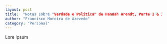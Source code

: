 ```yaml
---
layout: post
title:  "Notas sobre "Verdade e Política" de Hannah Arendt, Parte I & II"
author: "Francisco Moreira de Azevedo"
category: "Personal"
---
```


Lore Ipsum
